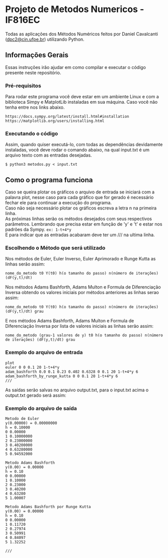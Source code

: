 # Projeto de Metodos Numericos - IF816EC

Todas as aplicações dos Métodos Numéricos feitos por Daniel Cavalcanti (dpc2@cin.ufpe.br) utilizando Python.

## Informações Gerais

Essas instruções irão ajudar em como compilar e executar o código presente neste repositório.

### Pré-requisitos

Para rodar este programa você deve estar em um ambiente Linux e com a biblioteca Simpy e MatplotLib instaladas em sua máquina. Caso você não tenha entre nos links abaixo.
```
https://docs.sympy.org/latest/install.html#installation
https://matplotlib.org/users/installing.html

```

### Executando o código

Assim, quando quiser executá-lo, com todas as dependências devidamente instaladas, você deve rodar o comando abaixo, na qual input.txt é um arquivo texto com as entradas desejadas.
```
$ python3 metodos.py < input.txt
```

## Como o programa funciona

Caso se queira plotar os gráficos o arquivo de entrada se iniciará com a palavra plot, nesse caso para cada gráfico que for gerado é necessário fechar ele para continuar a execução do programa.
<br />
Caso não seja necessário plotar os gráficos escreva a letra n na primeira linha. <br />
As próximas linhas serão os métodos desejados com seus respectivos parâmetros. Lembrando que precisa estar em função de 'y' e 't' e estar nos padrões da Sympy. ```ex: 1-t+4*y```<br />
E para indicar que as entradas acabaram deve ter um /// na ultima linha.


### Escolhendo o Método que será utilizado
Nos métodos de Euler, Euler Inverso, Euler Aprimorado e Runge Kutta as linhas serão assim:

```
nome_do_metodo t0 Y(t0) h(o tamanho do passo) n(número de iterações) (dF(y,t)/dt)
```
Nos métodos Adams Bashforth, Adams Multon e Formula de Diferenciação Inversa obtendo os valores iniciais por métodos anteriores as linhas serao assim:

```
nome_do_metodo t0 Y(t0) h(o tamanho do passo) n(número de iterações) (dF(y,t)/dt) grau
```
E nos métodos Adams Bashforth, Adams Multon e Formula de Diferenciação Inversa por lista de valores iniciais as linhas serão assim:

```
nome_do_metodo (grau-1 valores de y) t0 h(o tamanho do passo) n(número de iterações) (dF(y,t)/dt) grau
```
### Exemplo do arquivo de entrada
```
plot
euler 0 0 0.1 20 1-t+4*y
adam_bashforth 0.0 0.1 0.23 0.402 0.6328 0 0.1 20 1-t+4*y 6
adam_bashforth_by_runge_kutta 0 0 0.1 20 1-t+4*y 6
///
```
As saídas serão salvas no arquivo output.txt, para o input.txt acima o output.txt gerado será assim:

### Exemplo do arquivo de saída
```
Metodo de Euler
y(0.00000) = 0.00000000
h = 0.10000
0 0.00000
1 0.10000000
2 0.23000000
3 0.40200000
4 0.63280000
5 0.94592000

Metodo Adams Bashforth
y(0.00) = 0.00000
h = 0.10
0 0.00000
1 0.10000
2 0.23000
3 0.40200
4 0.63280
5 1.00007

Metodo Adams Bashforth por Runge Kutta
y(0.00) = 0.00000
h = 0.10
0 0.00000
1 0.11720
2 0.27974
3 0.50991
4 0.84097
5 1.32252

///
```